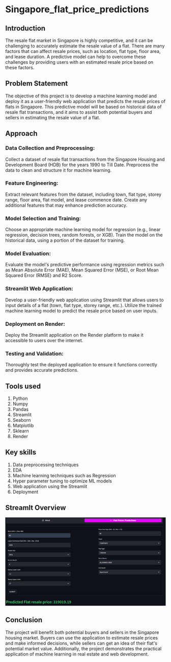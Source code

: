 # Singapore_flat_price_predictions

## Introduction
The resale flat market in Singapore is highly competitive, and it can be challenging to accurately estimate the resale value of a flat. 
There are many factors that can affect resale prices, such as location, flat type, floor area, and lease duration. 
A predictive model can help to overcome these challenges by providing users with an estimated resale price based on these factors.

## Problem Statement 
The objective of this project is to develop a machine learning model and deploy it as a user-friendly web application that predicts the resale prices of flats in Singapore. 
This predictive model will be based on historical data of resale flat transactions, and it aims to assist both potential buyers and sellers in estimating the resale value of a flat.

## Approach

### Data Collection and Preprocessing: 
Collect a dataset of resale flat transactions from the Singapore Housing and Development Board (HDB) for the years 1990 to Till Date. 
Preprocess the data to clean and structure it for machine learning.

### Feature Engineering: 
Extract relevant features from the dataset, including town, flat type, storey range, floor area, flat model, and lease commence date. 
Create any additional features that may enhance prediction accuracy.

### Model Selection and Training: 
Choose an appropriate machine learning model for regression (e.g., linear regression, decision trees, random forests, or XGB). 
Train the model on the historical data, using a portion of the dataset for training.

### Model Evaluation: 
Evaluate the model's predictive performance using regression metrics such as Mean Absolute Error (MAE), Mean Squared Error (MSE), or Root Mean Squared Error (RMSE) and R2 Score.

### Streamlit Web Application: 
Develop a user-friendly web application using Streamlit that allows users to input details of a flat (town, flat type, storey range, etc.). 
Utilize the trained machine learning model to predict the resale price based on user inputs.

### Deployment on Render: 
Deploy the Streamlit application on the Render platform to make it accessible to users over the internet.

### Testing and Validation: 
Thoroughly test the deployed application to ensure it functions correctly and provides accurate predictions.

## Tools used
1. Python
2. Numpy
3. Pandas
4. Streamlit
5. Seaborn
6. Matplotlib
7. Sklearn
8. Render

## Key skills
1. Data preprocessing techniques
2. EDA
3. Machine learning techniques such as Regression
4. Hyper parameter tuning to optimize ML models
5. Web application using the Streamlit
6. Deployment 

## Streamlt Overview
![Predict Flat Prices](https://github.com/Sakthipavithran16/Singapore_flat_price_predictions/blob/main/Streamlit%20UI.JPG)

## Conclusion
The project will benefit both potential buyers and sellers in the Singapore housing market. 
Buyers can use the application to estimate resale prices and make informed decisions, while sellers can get an idea of their flat's potential market value. 
Additionally, the project demonstrates the practical application of machine learning in real estate and web development.
